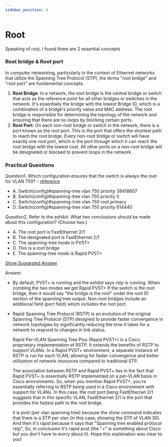 ```yaml
---
sidebar_position: 8
---
```


# Root

Speaking of root, i found there are 2 essential concepts 

### Root bridge & Root port

In computer networking, particularly in the context of Ethernet networks that utilize the Spanning Tree Protocol (STP), the terms "root bridge" and "root port" are fundamental concepts.

1. **Root Bridge**: In a network, the root bridge is the central bridge or switch that acts as the reference point for all other bridges or switches in the network. It's essentially the bridge with the lowest Bridge ID, which is a combination of a bridge's priority value and MAC address. The root bridge is responsible for determining the topology of the network and ensuring that there are no loops by blocking certain ports.
2. **Root Port**: On each non-root bridge or switch in the network, there is a port known as the root port. This is the port that offers the shortest path to reach the root bridge. Every non-root bridge or switch will have exactly one root port, which is the port through which it can reach the root bridge with the lowest cost. All other ports on a non-root bridge will be designated or blocked to prevent loops in the network.

### Practical Questions

Question1. Which configuration ensures that the switch is always the root for VLAN 750? - [reference](https://www.examtopics.com/discussions/cisco/view/33661-exam-200-301-topic-1-question-185-discussion/)

- A. Switch(config)#spanning-tree vlan 750 priority 38418607
- B. Switch(config)#spanning-tree vlan 750 priority 0
- C. Switch(config)#spanning-tree vlan 750 root primary
- D. Switch(config)#spanning-tree vlan 750 priority 614440



Question2. Refer to the exhibit. What two conclusions should be made about this configuration? (Choose two.)

- A. The root port is FastEthernet 2/1
- B. The designated port is FastEthernet 2/1
- C. The spanning-tree mode is PVST+
- D. This is a root bridge
- E. The spanning-tree mode is Rapid PVST+

[Show Suggested Answer](https://www.examtopics.com/discussions/cisco/view/41634-exam-200-301-topic-1-question-229-discussion/#)

Answer. 

- By default, PVST+ is running and the exhibit says rstp is running. When combing the two modes we get Rapid PVST+ If the switch is the root bridge, then it would say "the bridge is the root" under the root ID section of the spanning tree output. Non-root bridges include an additional field (port field) which includes the root port.

- Rapid Spanning Tree Protocol (RSTP) is an evolution of the original Spanning Tree Protocol (STP) designed to provide faster convergence in network topologies by significantly reducing the time it takes for a network to respond to changes in link status.

  Rapid Per-VLAN Spanning Tree Plus (Rapid PVST+) is a Cisco proprietary implementation of RSTP. It extends the benefits of RSTP to support VLANs. In a Rapid PVST+ environment, a separate instance of RSTP is run for each VLAN, allowing for faster convergence and better utilization of network resources compared to traditional STP.

  The association between RSTP and Rapid PVST+ lies in the fact that Rapid PVST+ is essentially RSTP implemented on a per-VLAN basis in Cisco environments. So, when you mention Rapid PVST+, you're essentially referring to RSTP being used in a Cisco environment with support for VLANs. In this case, the root port being FastEthernet 2/1 suggests that in this specific VLAN, FastEthernet 2/1 is the port that provides the fastest path to the root bridge.

  it is pvst (per vlan spanning tree) because the show command indicates that there is a STP per vlan (in this case, showing the STP of VLAN 30). And then it's rapid because it says that "Spanning tree enabled protocol rstp", So, in conclusion it's rapid pvst (the "+" is something about Cisco but you don't have to worry about it). Hope this explanation was clear to you!
